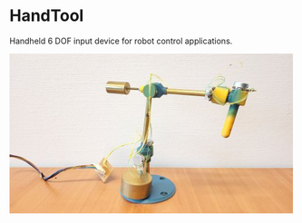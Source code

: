 # HandTool
Handheld 6 DOF input device for robot control applications.

![HandTool main view](pics/HandTool_500px.jpg)
